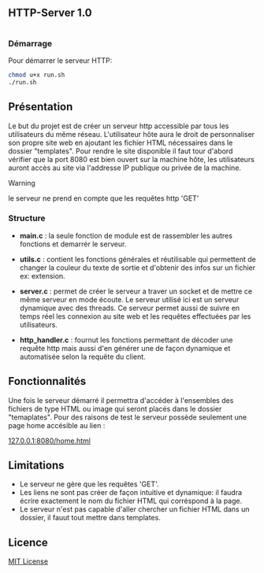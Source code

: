 ## HTTP-Server 1.0

#

### Démarrage
Pour démarrer le serveur HTTP:
```bash
chmod u+x run.sh
./run.sh
```    

## Présentation
  Le but du projet est de créer un serveur http accessible par tous les utilisateurs du même réseau.
  L'utilisateur hôte aura le droit de personnaliser son propre site web en ajoutant les fichier HTML nécessaires dans le
  dossier "templates".
  Pour rendre le site disponible il faut tour d'abord vérifier que la port 8080 est bien ouvert sur la machine hôte, les 
  utilisateurs auront accès au site via l'addresse IP publique ou privée de la machine.
> [!warning]
> le serveur ne prend en compte que les requêtes http 'GET'

### Structure
  +  **main.c**  : la seule fonction de module est de rassembler les autres fonctions et demarrér le serveur.

  + **utils.c** : contient les fonctions générales et réutilisable qui permettent de changer la couleur du texte de sortie et d'obtenir des
  		infos sur un fichier ex: extension.

  + **server.c** :  permet de créer le serveur a traver un socket et de mettre ce même serveur en mode écoute. Le serveur utilisé ici est un serveur 
  	       dynamique avec des threads. Ce serveur permet aussi de suivre en temps réel les connexion au site web et les requêtes effectuées
  	       par les utilisateurs.

  + **http_handler.c** : fournut les fonctions permettant de décoder une requête http mais aussi d'en générer une de façon dynamique et 
  		      automatisée selon la requête du client.

 ## Fonctionnalités
 Une fois le serveur démarré il permettra d'accéder à l'ensembles des fichiers de type HTML ou image qui seront placés dans le dossier
 "temaplates". 
 Pour des raisons de test le serveur possède seulement une page home accésible au lien :
 
 [127.0.0.1:8080/home.html](127.0.0.1:8080/home.html)
 
 ## Limitations
  + Le serveur ne gère que les requêtes 'GET'.
  + Les liens ne sont pas créer de façon intuitive et dynamique: il faudra écrire exactement le nom du fichier 
    HTML qui corréspond à la page.
  + Le serveur n'est pas capable d'aller chercher un fichier HTML dans un dossier, il fauut tout mettre dans templates.

## Licence
[MIT License](LICENSE)
